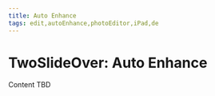 ```yaml
---
title: Auto Enhance
tags: edit,autoEnhance,photoEditor,iPad,de
---
```


# TwoSlideOver: Auto Enhance

Content TBD
